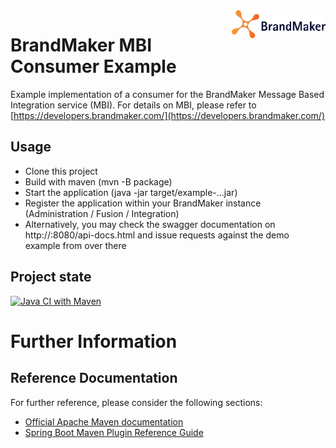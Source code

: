 <img align="right" src="https://raw.githubusercontent.com/brandmaker/MBI-Consumer/master/BrandMaker_Logo_on_light_bg.png" alt="BrandMaker" width="30%" height="30%">


# BrandMaker MBI Consumer Example

Example implementation of a consumer for the BrandMaker Message Based Integration service (MBI).
For details on MBI, please refer to [https://developers.brandmaker.com/](https://developers.brandmaker.com/)


## Usage

* Clone this project
* Build with maven (mvn -B package)
* Start the application (java -jar target/example-...jar)
* Register the application within your BrandMaker instance (Administration / Fusion / Integration)
* Alternatively, you may check the swagger documentation on http://<your server>:8080/api-docs.html and issue requests against the demo example from over there

## 


## Project state

[![Java CI with Maven](https://github.com/brandmaker/MBI-Consumer/actions/workflows/maven.yml/badge.svg)](https://github.com/brandmaker/MBI-Consumer/actions/workflows/maven.yml)

# Further Information

## Reference Documentation
For further reference, please consider the following sections:

* [Official Apache Maven documentation](https://maven.apache.org/guides/index.html)
* [Spring Boot Maven Plugin Reference Guide](https://docs.spring.io/spring-boot/docs/2.3.0.M3/maven-plugin/html/)
